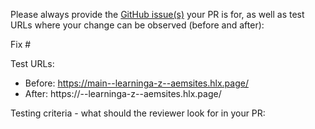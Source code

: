 Please always provide the [GitHub issue(s)](../issues) your PR is for, as well as test URLs where your change can be observed (before and after):

Fix #<gh-issue-id>

Test URLs:
- Before: https://main--learninga-z--aemsites.hlx.page/
- After: https://<branch>--learninga-z--aemsites.hlx.page/

Testing criteria - what should the reviewer look for in your PR:

